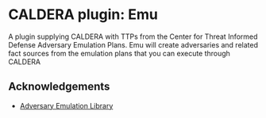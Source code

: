 # CALDERA plugin: Emu

A plugin supplying CALDERA with TTPs from the Center for Threat Informed Defense Adversary Emulation Plans. Emu will create adversaries and related fact sources from the emulation plans that you can execute through CALDERA

## Acknowledgements

- [Adversary Emulation Library](https://github.com/center-for-threat-informed-defense/adversary_emulation_library)
